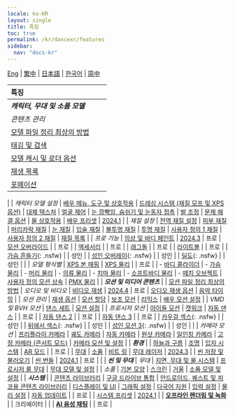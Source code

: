 ```yaml
---
locale: ko-KR
layout: single
title: 특징
toc: true
permalink: /kr/dancexr/features
sidebar:
  nav: "docs-kr"
---
```

[Eng](/dancexr/features) | [繁中](/tw/dancexr/features) | [日本語](/jp/dancexr/features) | [한국어](/kr/dancexr/features) | [简中](/zh/dancexr/features)

| 특징 |  |  |
| :--- | ---: | ---: |
| ***캐릭터, 무대 및 소품 모델*** 
| *콘텐츠 관리*
| [모델 파일 정리 최상의 방법](preparecontent#3d-models)
| [태깅 및 검색](features/tagging) 
| [모델 캐시 및 로더 옵션](features/loader_options) 
| [재생 목록](features/actor_playlist)
| [포메이션](features/formation)
|
| *캐릭터 모델 설정*
| [배우 메뉴, 도구 및 상호작용](features/actor_tools)
| [드레싱 시스템 (재질 모프 및 XPS 옵션)](features/optionals)
| [대체 텍스처](features/alternative_textures)
| [얼굴 제어](features/facial_control)
| [눈 깜빡임, 숨쉬기 및 눈동자 접촉](features/eyecontact)
| [발 조정](features/feet_adjustments)
| [문제 해결 옵션](features/troubleshooting_options)
| [물 상호작용](features/water_interaction.md)
| [배우 프리셋](features/actor_presets.md) | [2024.1](releases/2024.1.md)
|
| *재질 설정*
| [전역 재질 설정](features/material_global.md)
| [피부 재질](features/material_skin.md)
| [머리카락 재질](features/material_hair.md)
| [눈 재질](features/material_eyes.md)
| [입술 재질](features/material_lips.md)
| [불투명 재질](features/material_opaque.md)
| [투명 재질](features/material_transparent.md)
| [사용자 정의 1 재질](features/material_custom1.md)
| [사용자 정의 2 재질](features/material_custom1.md)
| [재질 목록](features/material_settings.md)
|
| *프로 기능*
| [의상 및 바디 페인트](features/outfit_body_paint) | [2024.3](releases/2024.3.md) | 프로
| [모션 오버라이드](features/motion_override) | | 프로 |
| [액세서리](features/accessory.md) | | 프로 |
| [래그돌](features/ragdoll.md) | | 프로 |
| [라이트볼](features/lightball.md) | | 프로 |
| [가슴 흔들기](features/boob_shake_sex_overlay){: .nsfw} | | 성인 |
| [성인 오버레이](features/boob_shake_sex_overlay){: .nsfw} | | 성인 |
| [딜도](features/dildo){: .nsfw} | | 성인 |
|
| *모델 형식별*
| [XPS 본 매핑](features/bone_mapper.md)
| [XPS 물리](features/xps_physics) | | 프로 |
| - [바디 콜라이더](features/xps_body_colliders.md)
| - [가슴 물리](features/xps_boobs.md)
| - [머리 물리](features/xps_hair.md)
| - [의류 물리](features/xps_cloth.md)
| - [치마 물리](features/xps_skirt.md)
| - [소프트바디 물리](features/xps_softbody.md)
| - [떼치 오브젝트](features/xps_detach.md)
| [사용자 정의 모션 상속](features/custom_inherit.md)
| [PMX 물리](features/pmx_physics)
|
| ***모션 및 미디어 콘텐츠*** |
| [모션 파일 정리 최상의 방법](preparecontent#motion-files)
| *오디오 및 비디오*
| [비디오 재생](features/video_playback) | [2024.4](releases/2024.4.md) | 프로
| [오디오 재생 옵션](features/audio_options)
| [음악 타이밍](features/music_timing)
|
| *모션 관리*
| [재생 옵션](features/playback_options)
| [모션 할당](features/assign_motion)
| [보조 모션](features/secondary_motion)
| [리믹스](features/remix)
| [배우 모션 설정](features/actor_motion_settings)
|
| *VMD 및 BVH 모션*
| [댄스 세트](features/dance_set)
| [모션 설정](features/motion_settings)
|
| *프로시저 모션*
| [아이들 모션](features/idle_motion.md)
| [캣워크](features/catwalk.md)
| [자동 댄스](features/autodance) | | 프로 |
| [자동 댄스 2](features/autodance2) | | 프로 |
| [자동 댄스 3](features/autodance3.md) | | 프로 |
| [카우걸 섹스](features/scg_motion){: .nsfw} | | 성인 |
| [뒤에서 섹스](features/sfb_motion){: .nsfw} | | 성인 |
| [성인 모션 3](features/sm3_motion){: .nsfw} | | 성인 |
|
| *카메라 모션*
| [프리플라이 카메라](features/camera)
| [궤도 카메라](features/camera)
| [자동 카메라](features/camera)
| [원샷 카메라](features/camera)
| [일인칭 카메라](features/camera)
| [고정 카메라 (콘서트 모드)](features/camera)
| [카메라 모션 및 설정](features/camera)
|
| ***환경*** |
| [하늘과 구름](features/skymap)
| [조명](features/lighting)
| [입자 시스템](features/particles)
| [AR 모드](features/ar_mode) | | 프로 |
| [무대](features/stages)
| [소품](features/props)
| [비트 링](features/beats_ring.md)
| [무대 레이저](features/laser.md) | [2024.3](releases/2024.3.md) |
| [씬 저장 및 불러오기](features/save_scene.md)
| [씬 번들](features/scene_bundle.md) | [2024.1](releases/2024.1.md) | 프로 |
|
| ***씬 및 무대***
| *무대*
| [지면, 무대 및 물 시스템](features/ground)
| [프로시저 룸 무대](features/room_stage)
| [무대 모델 및 설정](features/stages)
|
| *소품*
| [기본 모양](features/primitive_shapes)
| [스크린](features/screen.md)
| [거울](features/mirror.md)
| [소품 모델 및 설정](features/props.md)
|
| ***시스템*** |
| [콘텐츠 라이브러리](preparecontent)
| [구글 드라이브 통합](features/googledrive)
| [안드로이드, 퀘스트 및 피코용 콘텐츠 라이브러리](content_android_quest)
| [디스플레이 및 UI](features/display_settings)
| [그래픽 설정](features/graphics)
| [다국어 지원](features/languages.md)
| [입력 설정](features/controls)
| [물리 설정](features/system_physics)
| [자동 업데이트](features/autoupdate) | | 프로 |
| [시스템 프리셋](features/system_presets.md) | [2024.1](releases/2024.1.md)
|
| [**오프라인 렌더링 및 녹화**](creator.md) | | 크리에이터 |
|
| [**AI 음성 채팅**](ai_chat) | | 프로 |
